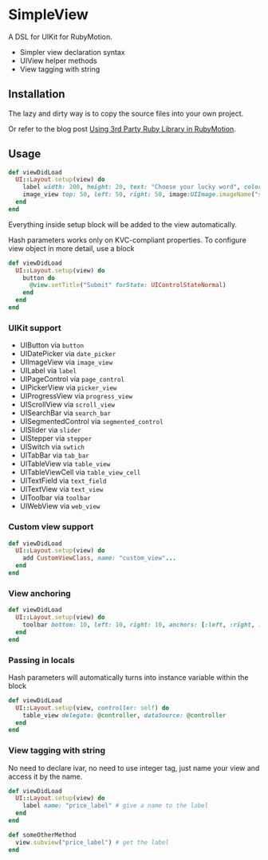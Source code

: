 # SimpleView

A DSL for UIKit for RubyMotion.

* Simpler view declaration syntax
* UIView helper methods
* View tagging with string

## Installation
The lazy and dirty way is to copy the source files into your own project.

Or refer to the blog post [Using 3rd Party Ruby Library in RubyMotion](http://reality.hk/posts/2012/05/05/using-3rd-party-ruby-library-rubymotion/).

## Usage

````ruby
def viewDidLoad
  UI::Layout.setup(view) do
    label width: 200, height: 20, text: "Choose your lucky word", color: UIColor.darkGrayColor
    image_view top: 50, left: 50, right: 50, image:UIImage.imageName("sample.jpg")
  end
end
````

Everything inside setup block will be added to the view automatically.

Hash parameters works only on KVC-compliant properties. To configure view object in more detail, use a block

````ruby
def viewDidLoad
  UI::Layout.setup(view) do
    button do
      @view.setTitle("Submit" forState: UIControlStateNormal)
    end
  end
end
````

### UIKit support
- UIButton via `button`
- UIDatePicker via `date_picker`
- UIImageView via `image_view`
- UILabel via `label`
- UIPageControl via `page_control`
- UIPickerView via `picker_view`
- UIProgressView via `progress_view`
- UIScrollView via `scroll_view`
- UISearchBar via `search_bar`
- UISegmentedControl via `segmented_control`
- UISlider via `slider`
- UIStepper via `stepper`
- UISwitch via `swtich`
- UITabBar via `tab_bar`
- UITableView via `table_view`
- UITableViewCell via `table_view_cell`
- UITextField via `text_field`
- UITextView via `text_view`
- UIToolbar via `toolbar`
- UIWebView via `web_view`

### Custom view support

````ruby
def viewDidLoad
  UI::Layout.setup(view) do
    add CustomViewClass, name: "custom_view"...
  end
end
````

### View anchoring

````ruby
def viewDidLoad
  UI::Layout.setup(view) do
    toolbar bottom: 10, left: 10, right: 10, anchors: [:left, :right, :bottom]
  end
end
````

### Passing in locals

Hash parameters will automatically turns into instance variable within the block

````ruby
def viewDidLoad
  UI::Layout.setup(view, controller: self) do
    table_view delegate: @controller, dataSource: @controller
  end
end
````

### View tagging with string

No need to declare ivar, no need to use integer tag, just name your view and access it by the name.

````ruby
def viewDidLoad
  UI::Layout.setup(view) do
    label name: "price_label" # give a name to the label
  end
end

def someOtherMethod
  view.subview("price_label") # get the label
end
````